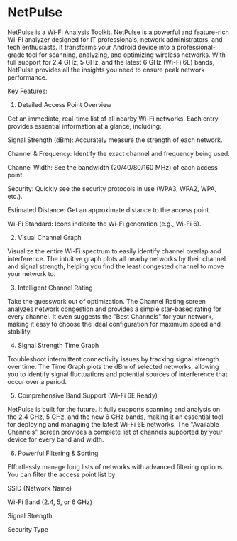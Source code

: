 # NetPulse
NetPulse is a Wi-Fi  Analysis Toolkit.
NetPulse is a powerful and feature-rich Wi-Fi analyzer designed for IT professionals, network administrators, and tech enthusiasts. It transforms your Android device into a professional-grade tool for scanning, analyzing, and optimizing wireless networks. With full support for 2.4 GHz, 5 GHz, and the latest 6 GHz (Wi-Fi 6E) bands, NetPulse provides all the insights you need to ensure peak network performance.

Key Features:

1. Detailed Access Point Overview

Get an immediate, real-time list of all nearby Wi-Fi networks. Each entry provides essential information at a glance, including:

Signal Strength (dBm): Accurately measure the strength of each network.

Channel & Frequency: Identify the exact channel and frequency being used.

Channel Width: See the bandwidth (20/40/80/160 MHz) of each access point.

Security: Quickly see the security protocols in use (WPA3, WPA2, WPA, etc.).

Estimated Distance: Get an approximate distance to the access point.

Wi-Fi Standard: Icons indicate the Wi-Fi generation (e.g., Wi-Fi 6).

2. Visual Channel Graph

Visualize the entire Wi-Fi spectrum to easily identify channel overlap and interference. The intuitive graph plots all nearby networks by their channel and signal strength, helping you find the least congested channel to move your network to.

3. Intelligent Channel Rating

Take the guesswork out of optimization. The Channel Rating screen analyzes network congestion and provides a simple star-based rating for every channel. It even suggests the "Best Channels" for your network, making it easy to choose the ideal configuration for maximum speed and stability.

4. Signal Strength Time Graph

Troubleshoot intermittent connectivity issues by tracking signal strength over time. The Time Graph plots the dBm of selected networks, allowing you to identify signal fluctuations and potential sources of interference that occur over a period.

5. Comprehensive Band Support (Wi-Fi 6E Ready)

NetPulse is built for the future. It fully supports scanning and analysis on the 2.4 GHz, 5 GHz, and the new 6 GHz bands, making it an essential tool for deploying and managing the latest Wi-Fi 6E networks. The "Available Channels" screen provides a complete list of channels supported by your device for every band and width.

6. Powerful Filtering & Sorting

Effortlessly manage long lists of networks with advanced filtering options. You can filter the access point list by:

SSID (Network Name)

Wi-Fi Band (2.4, 5, or 6 GHz)

Signal Strength

Security Type

